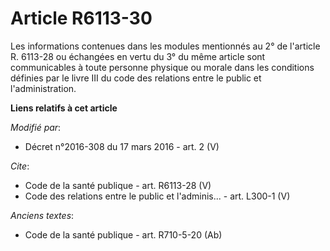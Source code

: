 # Article R6113-30

Les informations contenues dans les modules mentionnés au 2° de l'article R. 6113-28 ou échangées en vertu du 3° du même
article sont communicables à toute personne physique ou morale dans les conditions définies par le livre III du code des
relations entre le public et l'administration.

**Liens relatifs à cet article**

_Modifié par_:

  - Décret n°2016-308 du 17 mars 2016 - art. 2 (V)

_Cite_:

  - Code de la santé publique - art. R6113-28 (V)
  - Code des relations entre le public et l'adminis... - art. L300-1 (V)

_Anciens textes_:

  - Code de la santé publique - art. R710-5-20 (Ab)
